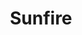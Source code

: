---
layout: hero
title: Sunfire
spec: Raptor
class: 
    - Blaster
    - Specialist
skill:
    name: Sun Breath
    description: Sunfire breathes fire to a rectangle area. The fire damages units in the target area over time. When upgraded to 2-star, Sunfire gains Passive Ability "Rebirth". When Sunfire dies, Rebirth creates an egg that will hatch into a new Sunfire.
    stats:
        Cooldown: 15s
        Rectangle Area: 25*5
        Duration: 4s/5.5s/7s
        Total Damage: 480/700/1120
        Health After Rebirth: 800/1600
---